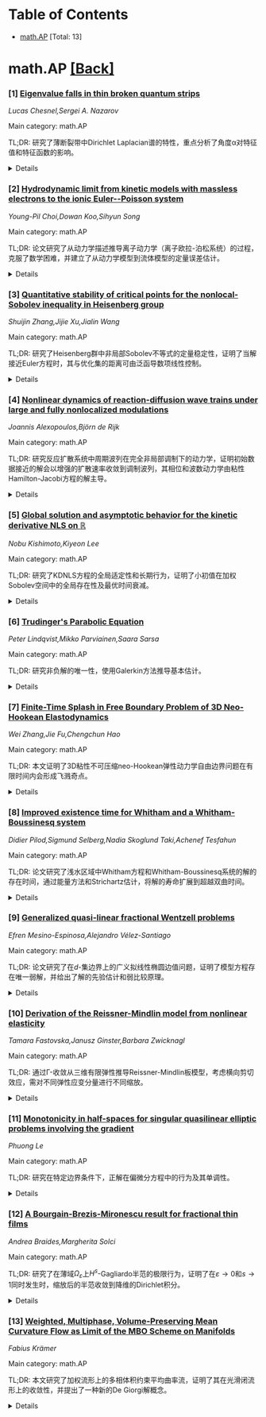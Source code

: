 <div id=toc></div>

# Table of Contents

- [math.AP](#math.AP) [Total: 13]


<div id='math.AP'></div>

# math.AP [[Back]](#toc)

### [1] [Eigenvalue falls in thin broken quantum strips](https://arxiv.org/abs/2508.08403)
*Lucas Chesnel,Sergei A. Nazarov*

Main category: math.AP

TL;DR: 研究了薄断裂带中Dirichlet Laplacian谱的特性，重点分析了角度α对特征值和特征函数的影响。


<details>
  <summary>Details</summary>
Motivation: 探索薄梯形中Laplace算子的混合边界条件问题，特别是角度α对谱行为的影响。

Method: 利用对称性分析，对薄梯形中的Laplace算子进行谱问题研究，给出特征值和特征函数的渐近展开。

Result: 发现特定角度α⋆k下，特征值会快速下降至π2/ε2以下，且α⋆0=0时的现象较温和。

Conclusion: 角度α对特征值的下降行为有显著影响，且在不同角度下表现不同。

Abstract: We are interesting in the spectrum of the Dirichlet Laplacian in thin broken
strips with angle $\alpha$. Playing with symmetries, this leads us to
investigate spectral problems for the Laplace operator with mixed boundary
conditions in thin trapezoids characterized by a parameter $\varepsilon$ small.
We give an asymptotic expansion of the first eigenvalues and corresponding
eigenfunctions as $\varepsilon$ tends to zero. The new point in this work is to
study the dependence with respect to $\alpha$. We show that for a small fixed
$\varepsilon>0$, at certain particular angles $\alpha^\star_k$, $k=0,1,\dots$,
that we characterize, an eigenvalue dives, i.e. moves down rapidly, below the
normalized threshold $\pi^2/\varepsilon^2$ as $\alpha>0$ increases. We describe
the way the eigenvalue dives below $\pi^2/\varepsilon^2$ and prove that the
phenomenon is milder at $\alpha^\star_0=0$ than at $\alpha^\star_k$ for
$k\ge1$.

</details>


### [2] [Hydrodynamic limit from kinetic models with massless electrons to the ionic Euler--Poisson system](https://arxiv.org/abs/2508.08482)
*Young-Pil Choi,Dowan Koo,Sihyun Song*

Main category: math.AP

TL;DR: 论文研究了从动力学描述推导离子动力学（离子欧拉-泊松系统）的过程，克服了数学困难，并建立了从动力学模型到流体模型的定量误差估计。


<details>
  <summary>Details</summary>
Motivation: 研究离子动力学的动力学描述与流体模型之间的关系，解决由泊松-玻尔兹曼方程中的指数非线性带来的数学难题。

Method: 使用离子Vlasov-泊松方程与非线性Fokker-Planck算子或局部对齐项耦合的动力学框架，利用电子速度场的物理结构。

Result: 建立了从动力学模型到离子欧拉-泊松系统的流体极限，并证明了动力学方程的全局弱熵解存在性。

Conclusion: 通过物理结构解决了数学困难，验证了流体极限框架的一致性。

Abstract: We study the derivation of ion dynamics, namely, the ionic Euler--Poisson
system, from kinetic descriptions. The kinetic framework consists of the ionic
Vlasov--Poisson equation coupled with either a nonlinear Fokker--Planck
operator or a local alignment term. In both kinetic and fluid models, the
massless electrons are assumed to be in thermodynamic equilibrium, leading to
an electric potential governed by the Poisson--Boltzmann equation. The
exponential nonlinearity in this semilinear elliptic problem creates
significant mathematical difficulties, which we overcome by exploiting the
physical structure of the system, in particular, the role of the electron
velocity field hidden in the limiting equation. Our first main result
establishes the hydrodynamic limit from the kinetic model to the ionic
Euler--Poisson system, providing quantitative error estimates via the modulated
energy method. As a second contribution, we prove the global-in-time existence
of weak entropy solutions to the kinetic equations, ensuring consistency with
the hydrodynamic limit framework.

</details>


### [3] [Quantitative stability of critical points for the nonlocal-Sobolev inequality in Heisenberg group](https://arxiv.org/abs/2508.08614)
*Shuijin Zhang,Jijie Xu,Jialin Wang*

Main category: math.AP

TL;DR: 研究了Heisenberg群中非局部Sobolev不等式的定量稳定性，证明了当解接近Euler方程时，其与优化集的距离可由泛函导数项线性控制。


<details>
  <summary>Details</summary>
Motivation: 探讨Heisenberg群中非局部Sobolev不等式的稳定性，为相关数学理论提供定量分析工具。

Method: 通过分析Euler方程的解与优化集的距离，利用泛函导数项进行线性控制。

Result: 证明了当解接近Euler方程时，其与优化集的距离可由泛函导数项线性控制，并在特定维度下适用于弱相互作用气泡解。

Conclusion: 该研究为Heisenberg群中的非局部Sobolev不等式提供了定量稳定性结果，扩展了相关数学理论的应用范围。

Abstract: We investigate the quantitative stability of the nonlocal Sobolev inequality
in Heisenberg group \begin{equation*}\label{non-Sobolev}
  C_{HL}(Q,\mu)
\left(\int_{\mathbb{H}^{n}}\int_{\mathbb{H}^{n}}\frac{|u(\xi)|^{Q^{\ast}_{\mu}}|u(\eta)|^{Q^{\ast}_{\mu}}}{|\eta^{-1}\xi|^{\mu}}\mathrm{d}\xi\mathrm{d}\eta\right)^{\frac{1}{Q^{\ast}_{\mu}}}\leq
\int_{\mathbb{H}^{n}}|\nabla_{H}u|^{2}d\xi,\qquad\forall u\in
S^{1,2}(\mathbb{H}^{n}), \end{equation*} where $Q=2n+2$ is the homogeneous
dimension of the Hiesenberg group $\mathbb{H}^{n}$, $\mu\in(0,Q)$ and
$Q^{\ast}_{\mu}=\frac{2Q-\mu}{Q-2}$ are two parameters corresponding to the
Hardy-Littlewood-Sobolev inequality and Folland-Stein inequality on Heisenberg
group, $C_{HL}(Q,\mu)$ is the sharp constant of the nonlocal-Sobolev
inequality. Specifically, when $u$ is close to solving the Euler equation
\begin{equation*}\label{non-critical-n}
  -\Delta_{H}
u=\left(\int_{\mathbb{H}^{n}}\frac{|u(\eta)|^{Q^{\ast}_{\mu}}}{|\eta^{-1}\xi|^{\mu}}\mathrm{d}\eta\right)|u|^{Q^{\ast}_{\mu}-2}u,\qquad\xi,\eta\in\mathbb{H}^{n},
\end{equation*} the natural distance between $u$ and the the set of optimizers
$U_{\lambda,\zeta}$, defined as
$\delta(u)=||\nabla_{H}u-\nabla_{H}U_{\lambda,\zeta}||_{L^{2}}$, can be
linearly bounded by the functional derivative term \begin{equation*}
  \Gamma(u)=\left\|\Delta_{H}u+\left(\int_{\mathbb{H}^{n}}\frac{|u(\eta)|^{Q^{\ast}_{\mu}}}{|\eta^{-1}\xi|^{\mu}}\mathrm{d}\eta\right)|u|^{Q^{\ast}_{\mu}-2}u\right\|_{(S^{1,2}(\mathbb{H}^{n}))^{-1}}.
  \end{equation*} And for the weakly interacting bubble solutions
$\mathop{\sum}\limits_{i=1}^{\nu}U_{\lambda_{i},\zeta_{i}}$, the aforementioned
quantitative stability result holds when the dimension $Q=4$.

</details>


### [4] [Nonlinear dynamics of reaction-diffusion wave trains under large and fully nonlocalized modulations](https://arxiv.org/abs/2508.08637)
*Joannis Alexopoulos,Björn de Rijk*

Main category: math.AP

TL;DR: 研究反应扩散系统中周期波列在完全非局部调制下的动力学，证明初始数据接近的解会以增强的扩散速率收敛到调制波列，其相位和波数动力学由粘性Hamilton-Jacobi方程的解主导。


<details>
  <summary>Details</summary>
Motivation: 探索非局部调制下周期波列的全局稳定性，突破以往对初始数据在空间无穷远处接近波列相位偏移的限制。

Method: 扩展$L^\infty$-稳定性理论，利用插值不等式平衡小性和时间衰减，分析完全非局部调制数据的线性动力学。

Result: 证明了初始数据接近的解会收敛到调制波列，且相位和波数动力学由粘性Hamilton-Jacobi方程的解主导。

Conclusion: 通过$L^\infty$-估计框架，实现了对完全非局部调制初始数据的全局稳定性分析，无需传统局部化假设。

Abstract: We study the dynamics of periodic wave trains in reaction-diffusion systems
on the real line under large, fully nonlocalized modulations. We prove that
solutions with nearby initial data converge, at an enhanced diffusive rate, to
a modulated wave train whose leading-order phase and wavenumber dynamics are
governed by an explicit solution to the viscous Hamilton-Jacobi equation. This
constitutes a global stability result: such initial data are generally not
close to the large-time modulated wave train. In contrast to previous
modulational stability results, our analysis does not require that the initial
data approach phase shifts of the wave train at spatial infinity. The central
methodological advance is a nontrivial extension of the recently developed
$L^\infty$-stability theory to accommodate large phase modulations. This
framework, based entirely on $L^\infty$-estimates, removes all localization
requirements as imposed in the previous literature, allowing us to treat the
full range of bounded modulational initial data under minimal regularity
assumptions. The main technical contributions include: the strategic use of
interpolation inequalities to balance smallness and temporal decay, and a
detailed analysis of the linear dynamics under fully nonlocalized modulational
data.

</details>


### [5] [Global solution and asymptotic behavior for the kinetic derivative NLS on $\mathbb R$](https://arxiv.org/abs/2508.08647)
*Nobu Kishimoto,Kiyeon Lee*

Main category: math.AP

TL;DR: 研究了KDNLS方程的全局适定性和长期行为，证明了小初值在加权Sobolev空间中的全局存在性及最优时间衰减。


<details>
  <summary>Details</summary>
Motivation: 探讨等离子体物理中的相互作用，解决非局部非线性带来的困难。

Method: 使用能量方法和频率局部化的规范变换。

Result: 证明了小初值的全局存在性、最优时间衰减及修正散射现象。

Conclusion: 解在时间趋于无穷时表现出精确的渐近行为。

Abstract: In this paper we investigate the global well-posedness and long-term behavior
of solutions to the kinetic derivative nonlinear Schr\"odinger equation (KDNLS)
on the real line. The equation incorporates both local cubic nonlinearities
with derivative terms and a non-local term arising from the Hilbert transform,
modeling interactions in plasma physics. We establish global existence for
small initial data in the weighted Sobolev space $H^2 \cap H^{1,1}$ and optimal
time decay effect. Using energy methods and a frequency-localized gauge
transformation, we overcome the difficulties posed by the non-local
nonlinearities and provide a rigorous analysis of the asymptotic behavior. Our
results also describe modified scattering phenomena with a suitable phase
modification, showing that the solutions exhibit a precise asymptotic profile
as $t \to \infty$.

</details>


### [6] [Trudinger's Parabolic Equation](https://arxiv.org/abs/2508.08716)
*Peter Lindqvist,Mikko Parviainen,Saara Sarsa*

Main category: math.AP

TL;DR: 研究非负解的唯一性，使用Galerkin方法推导基本估计。


<details>
  <summary>Details</summary>
Motivation: 探讨特定偏微分方程的非负解的唯一性问题。

Method: 采用Galerkin方法进行推导和估计。

Result: 得出方程非负解的基本估计。

Conclusion: 为相关偏微分方程的解的唯一性提供了理论基础。

Abstract: We study the uniqueness of non-negative solutions of the equation
\begin{align*}
  \partial_t\left(|u|^{p-2}u\right)\,=\, \operatorname{div}(|\nabla
u|^{p-2}\nabla u).
  \end{align*} Basic estimates are derived with the Galerkin Method.

</details>


### [7] [Finite-Time Splash in Free Boundary Problem of 3D Neo-Hookean Elastodynamics](https://arxiv.org/abs/2508.08751)
*Wei Zhang,Jie Fu,Chengchun Hao*

Main category: math.AP

TL;DR: 本文证明了3D粘性不可压缩neo-Hookean弹性动力学自由边界问题在有限时间内会形成飞溅奇点。


<details>
  <summary>Details</summary>
Motivation: 研究粘弹性自由边界问题中的奇点形成，区别于Navier-Stokes或MHD系统，具有复杂的边界积分特性。

Method: 采用拉格朗日框架，设计特殊坐标图和初始域序列，构造满足机械兼容性的初始条件，并通过能量守恒和正则性控制分析。

Result: 证明了在有限时间内必然形成飞溅奇点，且在奇点附近保持空间光滑性。

Conclusion: 通过能量稳定性和正则性控制，成功证明了粘弹性自由边界问题中飞溅奇点的形成。

Abstract: This paper establishes finite-time splash singularity formation for 3D
viscous incompressible neo-Hookean elastodynamics with free boundaries. The
system features mixed stress-kinematic conditions where viscous-elastic
stresses balance pressure forces at the evolving interface -- a configuration
generating complex boundary integrals that distinguish it from Navier-Stokes or
MHD systems. To address this challenge, we employ a Lagrangian framework
inspired by Coutand and Shkoller (2019), developing specialized coordinate
charts and constructing a sequence of shrinking initial domains with
cylindrical necks connecting hemispherical regions to bases. Divergence-free
initial velocity and deformation tensor fields are designed to satisfy exact
mechanical compatibility. Uniform a priori estimates across the domain sequence
demonstrate that interface evolution preserves local smoothness while
developing finite-time self-intersection. Energy conservation provides
foundational stability, while higher-order energy functionals yield
scaling-invariant regularity control. The analysis proves inevitable splash
singularity formation within explicitly bounded time, maintaining spatial
smoothness near the singular point up to the intersection time.

</details>


### [8] [Improved existence time for Whitham and a Whitham-Boussinesq system](https://arxiv.org/abs/2508.08809)
*Didier Pilod,Sigmund Selberg,Nadia Skoglund Taki,Achenef Tesfahun*

Main category: math.AP

TL;DR: 论文研究了浅水区域中Whitham方程和Whitham-Boussinesq系统的解的存在时间，通过能量方法和Strichartz估计，将解的寿命扩展到超越双曲时间。


<details>
  <summary>Details</summary>
Motivation: 研究浅水区域中两种全色散模型的解的存在时间，填补了相关领域的空白，特别是在二维情况下。

Method: 结合能量方法和Strichartz估计，引入包含小参数μ的改进Strichartz估计。

Result: 在一维和二维情况下分别得到解的存在时间尺度，二维情况下在长波区域得到新结果。

Conclusion: 方法具有鲁棒性，可推广到其他类似方程和系统，改进解的寿命。

Abstract: In this paper, we investigate the time of existence of the solutions to two
full dispersion models derived from the water waves equations in the shallow
water regime: the Whitham equation and a Whitham-Boussinesq system in dimension
one and two. The regime is characterized by the nonlinearity parameter
$\epsilon\in(0,1]$ and the shallow water parameter $\mu\in(0,1]$.
  We extend the lifespan of the solution beyond the hyperbolic time
$\epsilon^{-1}$. More precisely, we establish well-posedness on the timescale
of order $\mu^{\frac{1}{4}^-}\epsilon^{(-\frac{5}{4})^+}$ in the
one-dimensional case, and of order
$\mu^{\frac{1}{4}^-}\epsilon^{(-\frac{3}{2})^+}$ in dimension two. We emphasize
that for the two-dimensional case, we obtain a time of existence of order
$\epsilon^{-\frac54}$ in the long wave regime $\mu \sim \epsilon$. This kind of
result seems to be new, even for the Boussinesq systems.
  The proofs combine energy methods with Strichartz estimates. Here, a key
ingredient is to obtain new refined Strichartz estimates that include the small
parameter $\mu$. These techniques are robust and could be adapted to improve
the lifespan of solutions for other equations and systems of the same form.

</details>


### [9] [Generalized quasi-linear fractional Wentzell problems](https://arxiv.org/abs/2508.08813)
*Efren Mesino-Espinosa,Alejandro Vélez-Santiago*

Main category: math.AP

TL;DR: 论文研究了在$d$-集边界上的广义拟线性椭圆边值问题，证明了模型方程存在唯一弱解，并给出了解的先验估计和弱比较原理。


<details>
  <summary>Details</summary>
Motivation: 研究具有分数阶$p$-拉普拉斯算子和广义分数阶Wentzell边界条件的椭圆边值问题，探索其解的存在性、唯一性和性质。

Method: 通过分析区域分数阶$p$-拉普拉斯算子和非局部边界条件，建立弱解的存在性和唯一性，并推导先验估计和比较原理。

Result: 证明了模型方程存在唯一弱解，解在全局有界，并给出了解的先验估计和弱比较原理。

Conclusion: 该研究为分数阶椭圆边值问题提供了理论支持，并展示了其解的性质和比较行为。

Abstract: Given a bounded $(\epsilon,\delta)$-domain $\Omega\subseteq\mathbb{R\!}^N$
($N\geq2$) whose boundary $\Gamma:=\partial\Omega$ is a $d$-set for
$d\in(N-p,N)$, we investigate a generalized quasi-linear elliptic boundary
value problem governed by the regional fractional $p$-Laplacian
$(-\Delta)^s_{_{p,\Omega}}$ in $\Omega$, and generalized fractional Wentzell
boundary conditions of type $$C'_{p,s}\mathcal{N}^{p'(1-s)}u+\beta|u|^{q-2}
u+\Theta^{\eta}_qu\,=\,g\indent\indent\indent\textrm{on}\,\,\Gamma,$$ where
$\Theta^{\eta}_q$ stands as a nonlocal fractional-type $q$-operator on $\Gamma$
(also refered as a Besov $q$-map), $C'_{p,s}\mathcal{N}^{p'(1-s)}$ denotes the
fractional $p$-normal derivative operator in $\Gamma$, and $p,\,q$ are two
growth exponents acting on the interior and boundary, respectively (which are
in general unrelated between each other). We first show that this model
equation admits a unique weak solution, which is globally bounded in
$\overline{\Omega}$. Furthermore, given two distinct weak solution related to
this boundary value problem with different data values, we establish a priori
$L^{\infty}$-estimates for the difference of weak solutions with upper bound
depending in the differences of the respective interior and boundary data
functions. Additionally, a Weak Comparison Principle is derived, and we
conclude by establishing a sort of nonlinear Fredholm Alternative related to
this generalized elliptic fractional model equation.

</details>


### [10] [Derivation of the Reissner-Mindlin model from nonlinear elasticity](https://arxiv.org/abs/2508.08834)
*Tamara Fastovska,Janusz Ginster,Barbara Zwicknagl*

Main category: math.AP

TL;DR: 通过Γ-收敛从三维有限弹性推导Reissner-Mindlin板模型，考虑横向剪切效应，需对不同弹性应变分量进行不同缩放。


<details>
  <summary>Details</summary>
Motivation: 研究如何从三维弹性理论中推导出Reissner-Mindlin板模型，以更好地理解其横向剪切效应。

Method: 结合变形刚性估计和适当平均版本的技术工具，对不同弹性应变分量进行缩放。

Result: 成功通过Γ-收敛方法从三维弹性理论中推导出Reissner-Mindlin板模型。

Conclusion: 该方法为理解Reissner-Mindlin模型的横向剪切效应提供了理论基础。

Abstract: We discuss how the Reissner-Mindlin plate model can be derived from
three-dimensional finite elasticity in terms of $\Gamma$-convergence. The
presence of transverse shear effects in the Reissner-Mindlin model requires to
scale different components of the three-dimensional elastic strain differently.
A main technical tool is then the combination of rigidity estimates for the
deformation and suitably averaged versions.

</details>


### [11] [Monotonicity in half-spaces for singular quasilinear elliptic problems involving the gradient](https://arxiv.org/abs/2508.08859)
*Phuong Le*

Main category: math.AP

TL;DR: 研究在特定边界条件下，正解在偏微分方程中的行为及其单调性。


<details>
  <summary>Details</summary>
Motivation: 探讨正解在复杂边界条件下的性质，尤其是在高维空间中的行为。

Method: 使用移动平面法分析解及其导数在边界附近的行为，并证明解的单调性。

Result: 在二维和高维空间中，证明了解在特定方向上的单调性，部分结果在特殊情况下也是新的。

Conclusion: 通过移动平面法，成功证明了正解在特定条件下的单调性，为相关领域提供了新的理论支持。

Abstract: We study positive solutions to the problem $-\Delta_p u + \vartheta |\nabla
u|^q = \frac{1}{u^\gamma} + f(u)$ in $\mathbb{R}^N_+$ with the zero Dirichlet
boundary condition, where $p>1$, $\gamma>0$, $0<q\le p$, $\vartheta\ge0$ and
$f:[0,+\infty)\to\mathbb{R}$ is a locally Lipschitz continuous function. We
describe the behavior of solutions and their derivatives near the boundary.
Then we exploit that information and the moving plane method to prove the
monotonicity of solutions in the $x_N$-direction. This result holds for
$W^{1,p}_{\rm loc}(\mathbb{R}^2_+)\cap L^\infty_{\rm
loc}(\overline{\mathbb{R}^2_+})$ solutions in dimension two and for
$W^{1,p}_{\rm loc}(\mathbb{R}^N_+)$ solutions which are bounded in strips in
higher dimensions. Most of our results are new even in the case $\vartheta=0$
or $p=2$.

</details>


### [12] [A Bourgain-Brezis-Mironescu result for fractional thin films](https://arxiv.org/abs/2508.08874)
*Andrea Braides,Margherita Solci*

Main category: math.AP

TL;DR: 研究了在薄域$\Omega_\varepsilon$上$H^s$-Gagliardo半范的极限行为，证明了在$\varepsilon\to 0$和$s\to 1$同时发生时，缩放后的半范收敛到降维的Dirichlet积分。


<details>
  <summary>Details</summary>
Motivation: 探讨薄域上$H^s$-Gagliardo半范的极限行为，特别是在几何和相互作用尺度变化时的收敛性质。

Method: 通过分析$\varepsilon$和$s$同时趋近于极限时的缩放系数，结合几何缩放和相互作用尺度的影响。

Result: 证明了缩放后的半范收敛到降维的Dirichlet积分，且收敛速度与$\varepsilon$和$s$的相对速度无关。

Conclusion: 揭示了薄域上$H^s$-Gagliardo半范的极限行为及其与几何和相互作用尺度的关系，为相关研究提供了理论基础。

Abstract: We consider the limit of squared $H^s$-Gagliardo seminorms on thin domains of
the form $\Omega_\varepsilon=\omega\times(0,\varepsilon)$ in $\mathbb R^d$.
When $\varepsilon$ is fixed, multiplying by $1-s$ such seminorms have been
proved to converge as $s\to 1^-$ to a dimensional constant $c_d$ times the
Dirichlet integral on $\Omega_\varepsilon$ by Bourgain, Brezis and Mironescu.
In its turn such Dirichlet integrals divided by $\varepsilon$ converge as
$\varepsilon\to 0$ to a dimensionally reduced Dirichlet integral on $\omega$.
We prove that if we let simultaneously $\varepsilon\to 0$ and $s\to 1$ then
these squared seminorms still converge to the same dimensionally reduced limit
when multiplied by $(1-s) \varepsilon^{2s-3}$, independently of the relative
converge speed of $s$ and $\varepsilon$. This coefficient combines the
geometrical scaling $\varepsilon^{-1}$ and the fact that relevant interactions
for the $H^s$-Gagliardo seminorms are those at scale $\varepsilon$. We also
study the usual membrane scaling, obtained by multiplying by
$(1-s)\varepsilon^{-1}$, which highlighs the {\em critical scaling}
$1-s\sim|\log\varepsilon|^{-1}$, and the limit when $\varepsilon\to 0$ at fixed
$s$.

</details>


### [13] [Weighted, Multiphase, Volume-Preserving Mean Curvature Flow as Limit of the MBO Scheme on Manifolds](https://arxiv.org/abs/2508.09064)
*Fabius Krämer*

Main category: math.AP

TL;DR: 本文研究了加权流形上的多相体积约束平均曲率流，证明了其在光滑闭流形上的收敛性，并提出了一种新的De Giorgi解概念。


<details>
  <summary>Details</summary>
Motivation: 研究加权流形上的多相体积约束平均曲率流，以解决数据科学中的相关问题。

Method: 通过能量耗散不等式和梯度流结构，结合热核导数的估计，证明了收敛性。

Result: 证明了多相加权体积保持平均曲率流在光滑闭流形上的收敛性。

Conclusion: 提出了一种新的De Giorgi解概念，为相关领域提供了理论基础。

Abstract: The famous thresholding scheme by Merriman, Bence, and Osher (Motion of
multiple junctions: A level set approach. Journal of Computational Physics
112.2 (1994): 334-363.) proved itself as a very efficient time discretization
of mean curvature flow. The present paper studies a multiphase, volume
constrained version on a weighted manifold that naturally arises in the context
of data science. The main result of this work proves convergence to multiphase,
weighted, volume-preserving mean curvature flow on a smooth, closed manifold.
The proof is only conditional in the sense that convergence of the
approximating energy to the weighted perimeter is assumed. These type of
assumptions are natural and common in the literature. The proof shows
convergence in the energy dissipation inequality, induced by the underlying
gradient flow structure, similar to the work of Laux and Otto (The thresholding
scheme for mean curvature flow and De Giorgi's ideas for minimizing movements.
The Role of Metrics in the Theory of Partial Differential Equations 85 (2020):
63-94.). This leads to a new De Giorgi solution concept that describes weakly
the limiting flow. Estimates regarding the derivatives of the heat kernel are
developed in order to pass to the limit in the variations of the energy and
metric.

</details>
